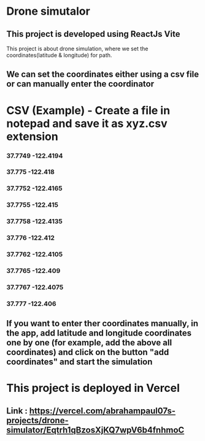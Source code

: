 # Drone simutalor

## This project is developed using ReactJs Vite
This project is about drone simulation, where we set the coordinates(latitude & longitude) for path.

## We can set the coordinates either using a csv file or can manually enter the coordinator

# CSV (Example) - Create a file in notepad and save it as xyz.csv extension
### 37.7749	-122.4194
### 37.775	-122.418
### 37.7752	-122.4165
### 37.7755	-122.415
### 37.7758	-122.4135
### 37.776	-122.412
### 37.7762	-122.4105
### 37.7765	-122.409
### 37.7767	-122.4075
### 37.777	-122.406

## If you want to enter ther coordinates manually, in the app, add latitude and longitude coordinates one by one (for example, add the above all coordinates) and click on the button "add coordinates" and start the simulation

# This project is deployed in Vercel 
## Link : https://vercel.com/abrahampaul07s-projects/drone-simulator/Eqtrh1qBzosXjKQ7wpV6b4fnhmoC
